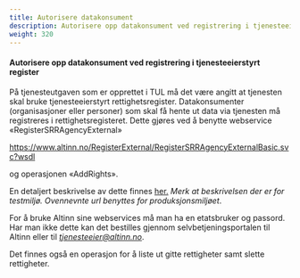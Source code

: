 ```yaml
---
title: Autorisere datakonsument
description: Autorisere opp datakonsument ved registrering i tjenesteeierstyrt register
weight: 320
---
```


#### Autorisere opp datakonsument ved registrering i tjenesteeierstyrt register

På tjenesteutgaven som er opprettet i TUL må det 
være angitt at tjenesten skal bruke tjenesteeierstyrt
rettighetsregister. Datakonsumenter (organisasjoner eller personer) som skal få hente ut
data via tjenesten må registreres i rettighetsregisteret. Dette gjøres
ved å benytte webservice «RegisterSRRAgencyExternal» 

https://www.altinn.no/RegisterExternal/RegisterSRRAgencyExternalBasic.svc?wsdl

og operasjonen «AddRights». 

En detaljert beskrivelse av dette finnes [her.](/docs/guides/samtykke/tjenesteeier_datakilde/test_tjeneste/#registrere-en-datakonsument-i-tjenesteeierstyrt-rettighetsregister)
*Merk at beskrivelsen der er for testmiljø. Ovennevnte
url benyttes for produksjonsmiljøet*.  

For å bruke Altinn sine
webservices må man ha en etatsbruker og passord. Har man ikke dette kan
det bestilles gjennom selvbetjeningsportalen til Altinn eller til
[*tjenesteeier@altinn.no*](mailto:tjenesteeier@altinn.no).

Det finnes også en operasjon for å liste ut gitte rettigheter samt slette rettigheter.  